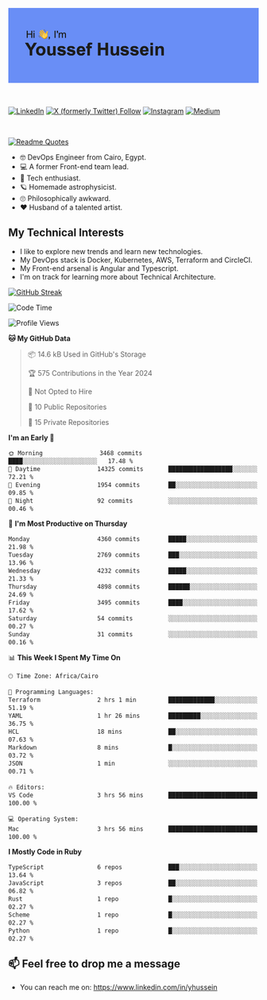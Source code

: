 [![Youssef's GitHub Banner](./assets/youssef-hussein.png)](https://github.com/yorki404)

</br>

[![LinkedIn](https://img.shields.io/badge/linkedin-%230077B5.svg?style=for-the-badge&logo=linkedin&logoColor=white)](https://www.linkedin.com/in/yhussein/)
[![X (formerly Twitter) Follow](https://img.shields.io/twitter/follow/devqik_?style=for-the-badge&logo=X&logoColor=White&labelColor=White)](https://twitter.com/devqik_)
[![Instagram](https://img.shields.io/badge/devqik-E4405F?style=for-the-badge&logo=Instagram&logoColor=white)](https://instagram.com/devqik)
[![Medium](https://img.shields.io/badge/Medium-12100E?style=for-the-badge&logo=medium&logoColor=white)](https://medium.com/@devqik)

</br>

[![Readme Quotes](https://quotes-github-readme.vercel.app/api?type=horizontal&theme=dark)](https://github.com/piyushsuthar/github-readme-quotes)

- :nerd_face: DevOps Engineer from Cairo, Egypt.
- :computer: A former Front-end team lead.
- :satellite: Tech enthusiast.
- :ringed_planet: Homemade astrophysicist.
- :roll_eyes: Philosophically awkward.
- :heart: Husband of a talented artist.

## My Technical Interests

- I like to explore new trends and learn new technologies.
- My DevOps stack is Docker, Kubernetes, AWS, Terraform and CircleCI.
- My Front-end arsenal is Angular and Typescript.
- I'm on track for learning more about Technical Architecture.

[![GitHub Streak](https://streak-stats.demolab.com/?user=devqik&theme=dark)](https://git.io/streak-stats)

<!--START_SECTION:waka-->
![Code Time](http://img.shields.io/badge/Code%20Time-865%20hrs%2048%20mins-blue)

![Profile Views](http://img.shields.io/badge/Profile%20Views-0-blue)

**🐱 My GitHub Data** 

> 📦 14.6 kB Used in GitHub's Storage 
 > 
> 🏆 575 Contributions in the Year 2024
 > 
> 🚫 Not Opted to Hire
 > 
> 📜 10 Public Repositories 
 > 
> 🔑 15 Private Repositories 
 > 
**I'm an Early 🐤** 

```text
🌞 Morning                3468 commits        ████░░░░░░░░░░░░░░░░░░░░░   17.48 % 
🌆 Daytime                14325 commits       ██████████████████░░░░░░░   72.21 % 
🌃 Evening                1954 commits        ██░░░░░░░░░░░░░░░░░░░░░░░   09.85 % 
🌙 Night                  92 commits          ░░░░░░░░░░░░░░░░░░░░░░░░░   00.46 % 
```
📅 **I'm Most Productive on Thursday** 

```text
Monday                   4360 commits        █████░░░░░░░░░░░░░░░░░░░░   21.98 % 
Tuesday                  2769 commits        ███░░░░░░░░░░░░░░░░░░░░░░   13.96 % 
Wednesday                4232 commits        █████░░░░░░░░░░░░░░░░░░░░   21.33 % 
Thursday                 4898 commits        ██████░░░░░░░░░░░░░░░░░░░   24.69 % 
Friday                   3495 commits        ████░░░░░░░░░░░░░░░░░░░░░   17.62 % 
Saturday                 54 commits          ░░░░░░░░░░░░░░░░░░░░░░░░░   00.27 % 
Sunday                   31 commits          ░░░░░░░░░░░░░░░░░░░░░░░░░   00.16 % 
```


📊 **This Week I Spent My Time On** 

```text
🕑︎ Time Zone: Africa/Cairo

💬 Programming Languages: 
Terraform                2 hrs 1 min         █████████████░░░░░░░░░░░░   51.19 % 
YAML                     1 hr 26 mins        █████████░░░░░░░░░░░░░░░░   36.75 % 
HCL                      18 mins             ██░░░░░░░░░░░░░░░░░░░░░░░   07.63 % 
Markdown                 8 mins              █░░░░░░░░░░░░░░░░░░░░░░░░   03.72 % 
JSON                     1 min               ░░░░░░░░░░░░░░░░░░░░░░░░░   00.71 % 

🔥 Editors: 
VS Code                  3 hrs 56 mins       █████████████████████████   100.00 % 

💻 Operating System: 
Mac                      3 hrs 56 mins       █████████████████████████   100.00 % 
```

**I Mostly Code in Ruby** 

```text
TypeScript               6 repos             ███░░░░░░░░░░░░░░░░░░░░░░   13.64 % 
JavaScript               3 repos             ██░░░░░░░░░░░░░░░░░░░░░░░   06.82 % 
Rust                     1 repo              █░░░░░░░░░░░░░░░░░░░░░░░░   02.27 % 
Scheme                   1 repo              █░░░░░░░░░░░░░░░░░░░░░░░░   02.27 % 
Python                   1 repo              █░░░░░░░░░░░░░░░░░░░░░░░░   02.27 % 
```




<!--END_SECTION:waka-->

## 📫 Feel free to drop me a message
- You can reach me on: https://www.linkedin.com/in/yhussein
